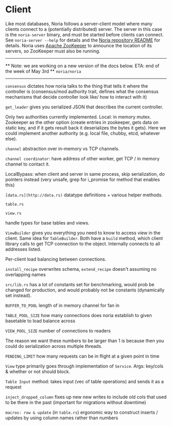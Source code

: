 # Client

Like most databases, Noria follows a server-client model where many clients connect to a
(potentially distributed) server. The server in this case is the `noria-server`
binary, and must be started before clients can connect. See `noria-server --help` for details
and the [Noria repository README](https://github.com/mit-pdos/noria) for details. Noria uses
[Apache ZooKeeper](https://zookeeper.apache.org/) to announce the location of its servers, so
ZooKeeper must also be running.

________________
** Note: we are working on a new version of the docs below. ETA: end of the week of May 3rd **
`noria/noria`

---

`consensus` dictates how noria talks to the thing that tells it where the controller is (consensus/mod authority trait, defines what the consensus mechanisms that decide controller look like/ how to interact with it) 

`get_leader` gives you serialized JSON that describes the current controller. 

Only two authorities currently implemented. Local: in memory mutex. Zookeeper as the other option (create entries in zookeeper, gets data on static key, and if it gets result back it deserializes the bytes it gets). Here we could implement another authority (e.g. local file, chubby, etcd, whatever else). 

`channel` abstraction over in-memory vs TCP channels. 

`channel coordinator`: have address of other worker, get TCP / in memory channel to contact it. 

LocalBypass: when client and server in same process, skip serialization, do pointers instead (very unsafe, grep for i_promise for method that enables this) 

`[data.rs](http://data.rs)` datatype definitions + various helper methods. 

`table.rs`

`view.rs`

handle types for base tables and views. 

`ViewBuilder` gives you everything you need to know to access view in the client. Same idea for `TableBuilder`. Both have a `build` method, which client library calls to get TCP connection to the object. Internally connects to all addresses listed. 

Per-client load balancing between connections.

`install_recipe` overwrites schema, `extend_recipe` doesn't assuming no overlapping names

`src/lib.rs` has a lot of constants set for benchmarking, would prob be changed for production, and would probably not be constants (dynamically set instead). 

`BUFFER_TO_POOL` length of in memory channel for fan in 

`TABLE_POOL_SIZE` how many connections does noria establish to given basetable to load balance across 

`VIEW_POOL_SIZE` number of connections to readers 

The reason we want these numbers to be larger than 1 is because then you could do serialization across multiple threads. 

`PENDING_LIMIT` how many requests can be in flight at a given point in time

`View` type primarily goes through implementation of `Service`. Args: key/cols & whether or not should block. 

`Table Input` method: takes input (vec of table operations) and sends it as a request 

`inject_dropped_column` fixes up new new writes to include old cols that used to be there in the past (important for migrations without downtime)

`macros: row & update` (in `table.rs`) ergonomic way to construct inserts / updates by using column names rather than numbers